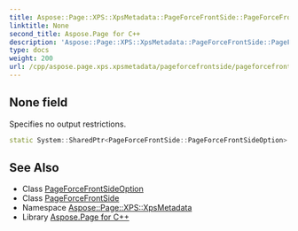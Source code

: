 ```yaml
---
title: Aspose::Page::XPS::XpsMetadata::PageForceFrontSide::PageForceFrontSideOption::None field
linktitle: None
second_title: Aspose.Page for C++
description: 'Aspose::Page::XPS::XpsMetadata::PageForceFrontSide::PageForceFrontSideOption::None field. Specifies no output restrictions in C++.'
type: docs
weight: 200
url: /cpp/aspose.page.xps.xpsmetadata/pageforcefrontside/pageforcefrontsideoption/none/
---
```

## None field


Specifies no output restrictions.

```cpp
static System::SharedPtr<PageForceFrontSide::PageForceFrontSideOption> Aspose::Page::XPS::XpsMetadata::PageForceFrontSide::PageForceFrontSideOption::None
```

## See Also

* Class [PageForceFrontSideOption](../)
* Class [PageForceFrontSide](../../)
* Namespace [Aspose::Page::XPS::XpsMetadata](../../../)
* Library [Aspose.Page for C++](../../../../)
